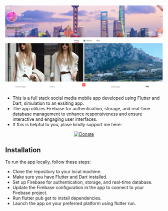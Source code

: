
![demo page](assets/images/xhs.png)

- This is a full stack social media mobile app developed using Flutter and Dart, simulation to an exsiting app.
- The app utilizes Firebase for authentication, storage, and real-time database management to enhance responsiveness and ensure interactive and engaging user interfaces.
- If this is helpful to you, plase kindly support me here: 

<p align="center">
  <a href="https://venmo.com/u/lightandlight">
    <img src="https://img.shields.io/badge/Donate-Venmo-ff69b4.svg" alt="Donate" width="200" height="40">
  </a>
</p>


## Installation
To run the app locally, follow these steps:

- Clone the repository to your local machine.
- Make sure you have Flutter and Dart installed.
- Set up Firebase for authentication, storage, and real-time database.
- Update the Firebase configuration in the app to connect to your Firebase project.
- Run flutter pub get to install dependencies.
- Launch the app on your preferred platform using flutter run.

